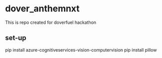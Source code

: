 # dover_anthemnxt
This is repo created for doverfuel hackathon

## set-up
pip install azure-cognitiveservices-vision-computervision 
pip install pillow
